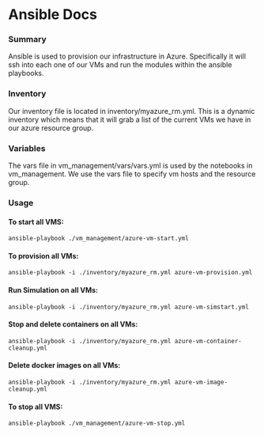 # Ansible Docs

### Summary

Ansible is used to provision our infrastructure in Azure. Specifically it will ssh into each one of our VMs and run the modules within the ansible playbooks.

### Inventory

Our inventory file is located in inventory/myazure_rm.yml. This is a dynamic inventory which means that it will grab a list of the current VMs we have in our azure resource group.


### Variables

The vars file in vm_management/vars/vars.yml is used by the notebooks in vm_management. We use the vars file to specify vm hosts and the resource group.

### Usage

#### To start all VMS:

```ansible-playbook ./vm_management/azure-vm-start.yml```


#### To provision all VMs:

```ansible-playbook -i ./inventory/myazure_rm.yml azure-vm-provision.yml```


#### Run Simulation on all VMs:

```ansible-playbook -i ./inventory/myazure_rm.yml azure-vm-simstart.yml```


#### Stop and delete containers on all VMs:

```ansible-playbook -i ./inventory/myazure_rm.yml azure-vm-container-cleanup.yml```

#### Delete docker images on all VMs:

```ansible-playbook -i ./inventory/myazure_rm.yml azure-vm-image-cleanup.yml```

#### To stop all VMS:

```ansible-playbook ./vm_management/azure-vm-stop.yml```

